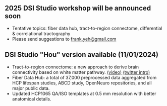 ## 2025 DSI Studio workshop will be announced soon

- Tentative topics: fiber data hub, tract-to-region connectome, differential & correlational tractography
- Please send suggestions to frank.yeh@gmail.com

## DSI Studio "Hou" version available (11/01/2024)

- Tract-to-region connectome: a new approach to derive brain connectivity based on white matter pathway. [(video)](https://www.youtube.com/watch?v=7Ns9vHl21J8) [(twitter intro)](https://x.com/FangChengYeh/status/1848757312824963106)
- Fiber Data Hub: a total of 37,000 preprocessed data aggregated from HCP lifespan studies, ABCD study, OpenNeuro repositories, and all major public data.
- Updated HCP1065 QA/ISO templates at 0.5 mm resolution with better anatomical details.
